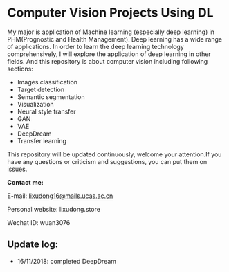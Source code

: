 # Computer Vision Projects Using DL

My major is application of Machine learning (especially deep learning) in PHM(Prognostic and Health Management). Deep learning has a wide range of applications. In order to learn the deep learning technology comprehensively, I will explore the application of deep learning in other fields. And this repository is about computer vision including following sections:

- Images classification
- Target detection
- Semantic segmentation
- Visualization
- Neural style transfer
- GAN
- VAE
- DeepDream
- Transfer learning

This repository will be updated continuously, welcome your attention.If you have any questions or criticism and suggestions, you can put them on issues. 

**Contact me:**

E-mail: lixudong16@mails.ucas.ac.cn

Personal website: lixudong.store

Wechat ID: wuan3076

## Update log:
- 16/11/2018: completed DeepDream

